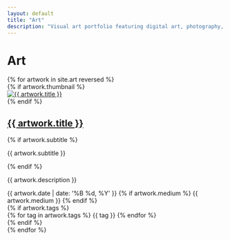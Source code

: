 ```yaml
---
layout: default
title: "Art"
description: "Visual art portfolio featuring digital art, photography, and creative explorations"
---
```


<link rel="stylesheet" href="{{ '/static/css/artwork.css' | relative_url }}">

# Art

<div class="artwork-gallery">
{% for artwork in site.art reversed %}
  <article class="artwork-item">
    {% if artwork.thumbnail %}
      <div class="artwork-image">
        <a href="{{ artwork.url | relative_url }}">
          <img src="{{ artwork.thumbnail | relative_url }}" alt="{{ artwork.title }}" loading="lazy">
        </a>
      </div>
    {% endif %}
    <div class="artwork-info">
      <h2><a href="{{ artwork.url | relative_url }}">{{ artwork.title }}</a></h2>
      {% if artwork.subtitle %}
        <p class="artwork-subtitle">{{ artwork.subtitle }}</p>
      {% endif %}
      <p class="artwork-description">{{ artwork.description }}</p>
      <div class="artwork-meta">
        <time datetime="{{ artwork.date | date: '%Y-%m-%d' }}">{{ artwork.date | date: '%B %d, %Y' }}</time>
        {% if artwork.medium %}
          <span class="medium">{{ artwork.medium }}</span>
        {% endif %}
      </div>
      {% if artwork.tags %}
        <div class="artwork-tags">
          {% for tag in artwork.tags %}
            <span class="tag">{{ tag }}</span>
          {% endfor %}
        </div>
      {% endif %}
    </div>
  </article>
{% endfor %}
</div>

<script src="{{ '/static/js/gallery.js' | relative_url }}"></script>